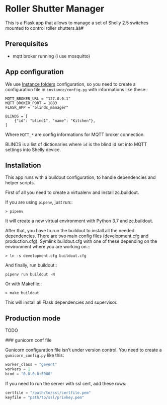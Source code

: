 # Roller Shutter Manager

This is a Flask app that allows to manage a set of Shelly 2.5 switches mounted to control roller shutters.àà#

## Prerequisites

- mqtt broker running (i use mosquitto)

## App configuration

We use [Instance folders](https://flask.palletsprojects.com/en/1.1.x/config/#instance-folders) configuration,
so you need to create a configuration file in `instance/config.py` with informations like these::

    MQTT_BROKER_URL = "127.0.0.1"
    MQTT_BROKER_PORT = 1883
    FLASK_APP = "blinds_manager"

    BLINDS = [
        {"id": "blind1", "name": "Kitchen"},
    ]

Where `MQTT_*` are config informations for MQTT broker connection.

BLINDS is a list of dictionaries where `id` is the blind id set into MQTT settings into Shelly device.

## Installation

This app runs with a buildout configuration, to handle dependencies and helper scripts.

First of all you need to create a virtualenv and install zc.buildout.

If you are using `pipenv`, just run::

    > pipenv

It will create a new virtual environment with Python 3.7 and zc.buildout.

After that, you have to run the buildout to install all the needed dependencies.
There are two main config files (development.cfg and production.cfg). Symlink buildout.cfg with one of these
depending on the environment where you are working on.::

    > ln -s development.cfg buildout.cfg

And finally, run buildout::

    pipenv run buildout -N

Or with Makefile::

    > make buildout

This will install all Flask dependencies and supervisor.

## Production mode

TODO

### gunicorn conf file

Gunicorn configuration file isn't under version control.
You need to create a `gunicorn_config.py` like this:

```python
worker_class = "gevent"
workers = 1
bind = "0.0.0.0:5000"
```

If you need to run the server with ssl cert, add these rows:

```python
certfile = "/path/to/ssl/certfile.pem"
keyfile = "path/to/ssl/privkey.pem"
```
